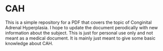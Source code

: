 # CAH
This is a simple repository for a PDF that covers the topic of Conginital Adrenal Hyperplasia. I hope to update the document perodically with new information about the subject. This is just for personal use only and not meant as a medical document. It is mainly just meant to give some basic knowledge about CAH.
